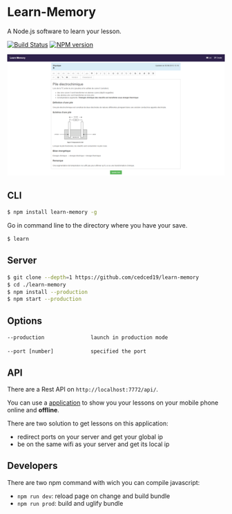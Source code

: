 # Learn-Memory

A Node.js software to learn your lesson.

[![Build Status](https://travis-ci.org/cedced19/learn-memory.svg)](https://travis-ci.org/cedced19/learn-memory)
[![NPM version](https://badge.fury.io/js/learn-memory.svg)](http://badge.fury.io/js/learn-memory)

![](https://raw.githubusercontent.com/cedced19/learn-memory/master/demo.png)

## CLI

```bash
$ npm install learn-memory -g
```

Go in command line to the directory where you have your save.

```bash
$ learn
```

## Server

```bash
$ git clone --depth=1 https://github.com/cedced19/learn-memory
$ cd ./learn-memory
$ npm install --production
$ npm start --production
```

## Options

```
--production               launch in production mode

--port [number]            specified the port
```

## API

There are a Rest API on `http://localhost:7772/api/`.

You can use a [application](https://github.com/cedced19/learn-memory-mobile)  to show you your lessons on your mobile phone online and __offline__.

There are two solution to get lessons on this application:
* redirect ports on your server and get your global ip
* be on the same wifi as your server and get its local ip

## Developers

There are two npm command with wich you can compile javascript:
* `npm run dev`: reload page on change and build bundle
* `npm run prod`: build and uglify bundle
